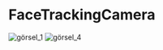 # FaceTrackingCamera
![görsel_1](https://user-images.githubusercontent.com/126518577/222093143-1e973117-6879-474d-9d4e-aa39b84823f6.jpg)
![görsel_4](https://user-images.githubusercontent.com/126518577/222093194-9cd94b5c-1bcb-42dc-a3b1-a5a084792fe4.jpg)
